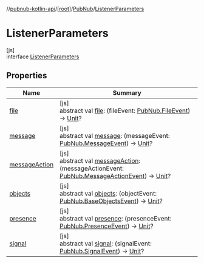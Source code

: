 //[pubnub-kotlin-api](../../../../index.md)/[[root]](../../index.md)/[PubNub](../index.md)/[ListenerParameters](index.md)

# ListenerParameters

[js]\
interface [ListenerParameters](index.md)

## Properties

| Name | Summary |
|---|---|
| [file](file.md) | [js]<br>abstract val [file](file.md): (fileEvent: [PubNub.FileEvent](../-file-event/index.md)) -&gt; [Unit](https://kotlinlang.org/api/latest/jvm/stdlib/kotlin-stdlib/kotlin/-unit/index.html)? |
| [message](message.md) | [js]<br>abstract val [message](message.md): (messageEvent: [PubNub.MessageEvent](../-message-event/index.md)) -&gt; [Unit](https://kotlinlang.org/api/latest/jvm/stdlib/kotlin-stdlib/kotlin/-unit/index.html)? |
| [messageAction](message-action.md) | [js]<br>abstract val [messageAction](message-action.md): (messageActionEvent: [PubNub.MessageActionEvent](../-message-action-event/index.md)) -&gt; [Unit](https://kotlinlang.org/api/latest/jvm/stdlib/kotlin-stdlib/kotlin/-unit/index.html)? |
| [objects](objects.md) | [js]<br>abstract val [objects](objects.md): (objectEvent: [PubNub.BaseObjectsEvent](../-base-objects-event/index.md)) -&gt; [Unit](https://kotlinlang.org/api/latest/jvm/stdlib/kotlin-stdlib/kotlin/-unit/index.html)? |
| [presence](presence.md) | [js]<br>abstract val [presence](presence.md): (presenceEvent: [PubNub.PresenceEvent](../-presence-event/index.md)) -&gt; [Unit](https://kotlinlang.org/api/latest/jvm/stdlib/kotlin-stdlib/kotlin/-unit/index.html)? |
| [signal](signal.md) | [js]<br>abstract val [signal](signal.md): (signalEvent: [PubNub.SignalEvent](../-signal-event/index.md)) -&gt; [Unit](https://kotlinlang.org/api/latest/jvm/stdlib/kotlin-stdlib/kotlin/-unit/index.html)? |
